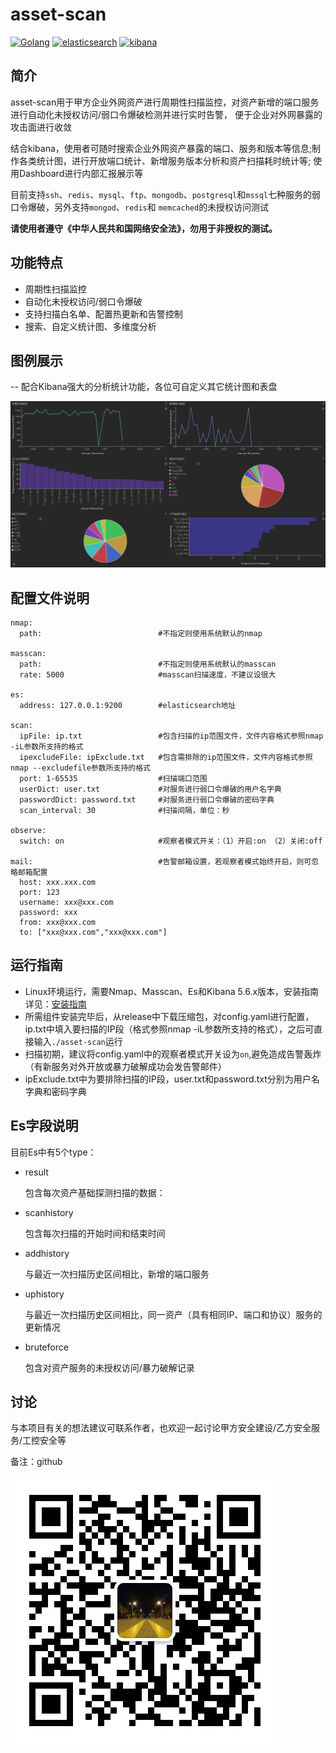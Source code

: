 # asset-scan
[![Golang](https://img.shields.io/badge/Golang-1.13-yellow.svg?style=flat-square)](https://www.golang.org/) [![elasticsearch](https://img.shields.io/badge/Elasticsearch-5.6.8-green.svg?style=flat-square)](https://www.elastic.co/downloads/elasticsearch) [![kibana](https://img.shields.io/badge/Kibana-5.6.8-blue?style=flat-square)](https://www.elastic.co/downloads/kibana)

## 简介

asset-scan用于甲方企业外网资产进行周期性扫描监控，对资产新增的端口服务进行自动化未授权访问/弱口令爆破检测并进行实时告警，
便于企业对外网暴露的攻击面进行收敛

结合kibana，使用者可随时搜索企业外网资产暴露的端口、服务和版本等信息;制作各类统计图，进行开放端口统计、新增服务版本分析和资产扫描耗时统计等;
使用Dashboard进行内部汇报展示等

目前支持`ssh`、`redis`、`mysql`、`ftp`、`mongodb`、`postgresql`和`mssql`七种服务的弱口令爆破，另外支持`mongod`、`redis`和
`memcached`的未授权访问测试

**请使用者遵守《中华人民共和国网络安全法》，勿用于非授权的测试。**

## 功能特点

- 周期性扫描监控
- 自动化未授权访问/弱口令爆破
- 支持扫描白名单、配置热更新和告警控制
- 搜索、自定义统计图、多维度分析

## 图例展示

-- 配合Kibana强大的分析统计功能，各位可自定义其它统计图和表盘

![](./doc/dashboard.png)


## 配置文件说明

```
nmap:
  path:                          #不指定则使用系统默认的nmap

masscan:
  path:                          #不指定则使用系统默认的masscan
  rate: 5000                     #masscan扫描速度，不建议设很大

es:
  address: 127.0.0.1:9200        #elasticsearch地址

scan:
  ipFile: ip.txt                 #包含扫描的ip范围文件，文件内容格式参照nmap -iL参数所支持的格式
  ipexcludeFile: ipExclude.txt   #包含需排除的ip范围文件，文件内容格式参照nmap --excludefile参数所支持的格式
  port: 1-65535                  #扫描端口范围
  userDict: user.txt             #对服务进行弱口令爆破的用户名字典
  passwordDict: password.txt     #对服务进行弱口令爆破的密码字典
  scan_interval: 30              #扫描间隔，单位：秒

observe:
  switch: on                     #观察者模式开关：（1）开启:on （2）关闭:off

mail:                            #告警邮箱设置，若观察者模式始终开启，则可忽略邮箱配置
  host: xxx.xxx.com
  port: 123
  username: xxx@xxx.com
  password: xxx
  from: xxx@xxx.com
  to: ["xxx@xxx.com","xxx@xxx.com"]
```

## 运行指南

- Linux环境运行，需要Nmap、Masscan、Es和Kibana 5.6.x版本，安装指南详见：[安装指南](./doc/install.md)
- 所需组件安装完毕后，从release中下载压缩包，对config.yaml进行配置，ip.txt中填入要扫描的IP段（格式参照nmap -iL参数所支持的格式），之后可直接输入`./asset-scan`运行
- 扫描初期，建议将config.yaml中的观察者模式开关设为`on`,避免造成告警轰炸（有新服务对外开放或暴力破解成功会发告警邮件）
- ipExclude.txt中为要排除扫描的IP段，user.txt和password.txt分别为用户名字典和密码字典

## Es字段说明

目前Es中有5个type：
- result

  包含每次资产基础探测扫描的数据：

- scanhistory 

  包含每次扫描的开始时间和结束时间

- addhistory 

  与最近一次扫描历史区间相比，新增的端口服务

- uphistory 

  与最近一次扫描历史区间相比，同一资产（具有相同IP、端口和协议）服务的更新情况

- bruteforce 

  包含对资产服务的未授权访问/暴力破解记录
  
## 讨论

与本项目有关的想法建议可联系作者，也欢迎一起讨论甲方安全建设/乙方安全服务/工控安全等

备注：github

![](./doc/wechat.jpg)